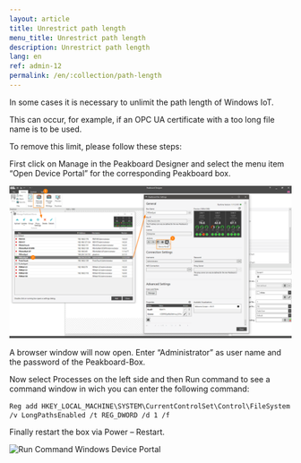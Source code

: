 ```yaml
---
layout: article
title: Unrestrict path length
menu_title: Unrestrict path length
description: Unrestrict path length
lang: en
ref: admin-12
permalink: /en/:collection/path-length
---
```


In some cases it is necessary to unlimit the path length of Windows IoT.

This can occur, for example, if an OPC UA certificate with a too long file name is to be used.

To remove this limit, please follow these steps:

First click on Manage in the Peakboard Designer and select the menu item “Open Device Portal” for the corresponding Peakboard box.

![Manage Dialog Open Device Portal](/assets/images/admin/pathlength/manage-dialog-open-device-portal.png)

A browser window will now open. Enter “Administrator” as user name and the password of the Peakboard-Box.

Now select Processes on the left side and then Run command to see a command window in wich you can enter the following command:

```
Reg add HKEY_LOCAL_MACHINE\SYSTEM\CurrentControlSet\Control\FileSystem /v LongPathsEnabled /t REG_DWORD /d 1 /f
```

Finally restart the box via Power – Restart.

![Run Command Windows Device Portal](/assets/images/admin/pathlength/run-command-windows-device-portal.png)
